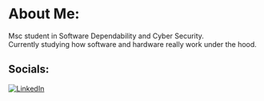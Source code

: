 # About Me:
Msc student in Software Dependability and Cyber Security.<br>Currently studying how software and hardware really work under the hood.<br>


## Socials:
[![LinkedIn](https://img.shields.io/badge/LinkedIn-%230077B5.svg?logo=linkedin&logoColor=white)](https://linkedin.com/in/matteo-facci-b63a8523b/) 




